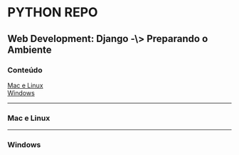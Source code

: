 # PYTHON REPO

<h2> Web Development: Django -\> Preparando o Ambiente</h2>

<h3>Conteúdo</h3>

<a href="#maclinux">Mac e Linux</a>  
<a href="#windows">Windows</a>  

---

<a name="maclinux"><h3>Mac e Linux</h3></a>

---

<a name="windows"><h3>Windows</h3></a>

